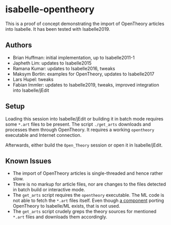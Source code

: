 isabelle-opentheory
===================

This is a proof of concept demonstrating the import of OpenTheory articles into Isabelle.
It has been tested with Isabelle2019.

Authors
-------

* Brian Huffman: initial implementation, up to Isabelle2011-1
* Japheth Lim: updates to Isabelle2015
* Ramana Kumar: updates to Isabelle2016, tweaks
* Maksym Bortin: examples for OpenTheory, updates to Isabelle2017
* Lars Hupel: tweaks
* Fabian Immler: updates to Isabelle2019, tweaks, improved integration into Isabelle/jEdit

Setup
-----

Loading this session into Isabelle/jEdit or building it in batch mode requires some `*.art` files to be present.
The script `./get_arts` downloads and processes them through OpenTheory.
It requires a working `opentheory` executable and Internet connection.

Afterwards, either build the `Open_Theory` session or open it in Isabelle/jEdit.


Known Issues
------------

* The import of OpenTheory articles is single-threaded and hence rather slow.
* There is no markup for article files, nor are changes to the files detected in batch build or interactive mode.
* The `get_arts` script requires the `opentheory` executable.
  The ML code is not able to fetch the `*.art` files itself.
  Even though [a component](https://github.com/isabelle-prover/opentheory-component) porting OpenTheory to Isabelle/ML exists, that is not used.
* The `get_arts` script crudely greps the theory sources for mentioned `*.art` files and downloads them accordingly.
